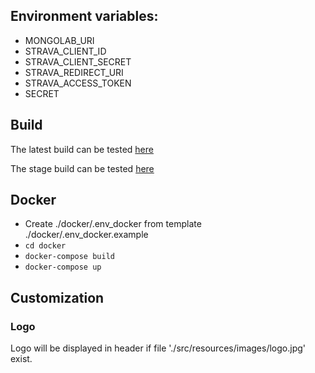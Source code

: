 ## Environment variables:
 - MONGOLAB_URI
 - STRAVA_CLIENT_ID
 - STRAVA_CLIENT_SECRET
 - STRAVA_REDIRECT_URI
 - STRAVA_ACCESS_TOKEN
 - SECRET

## Build
The latest build can be tested [here](https://strava-challenger.herokuapp.com/)

The stage build can be tested [here](https://strava-challenger-stage.herokuapp.com/)


## Docker

- Create ./docker/.env_docker from template ./docker/.env_docker.example
- `cd docker`
- `docker-compose build`
- `docker-compose up`

## Customization

### Logo
Logo will be displayed in header if file './src/resources/images/logo.jpg' exist.

